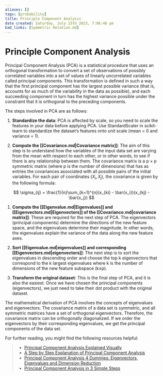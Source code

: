 ```yaml
---
aliases: []
tags: [probability]
title: Principle Component Analysis
date created: Saturday, July 15th 2023, 7:06:46 pm
bad_links: [Symmetric Relation.md]
---
```

# Principle Component Analysis

Principal Component Analysis (PCA) is a statistical procedure that uses an orthogonal transformation to convert a set of observations of possibly correlated variables into a set of values of linearly uncorrelated variables called principal components. This transformation is defined in such a way that the first principal component has the largest possible variance (that is, accounts for as much of the variability in the data as possible), and each succeeding component in turn has the highest variance possible under the constraint that it is orthogonal to the preceding components.

The steps involved in PCA are as follows:

1. **Standardize the data**: PCA is affected by scale, so you need to scale the features in your data before applying PCA. Use StandardScaler in scikit-learn to standardize the dataset’s features onto unit scale (mean = 0 and variance = 1).

2. **Compute the [[Covariance.md|Covariance matrix]]**: The aim of this step is to understand how the variables of the input data set are varying from the mean with respect to each other, or in other words, to see if there is any relationship between them. The covariance matrix is a p × p symmetric matrix (where p is the number of dimensions) that has as entries the covariances associated with all possible pairs of the initial variables. For each pair of coordinates $(X_i, X_j)$, the covariance is given by the following formula:

$$
\sigma_{ij} = \frac{1}{n}\sum_{k=1}^{n}(x_{ki} - \bar{x_i})(x_{kj} - \bar{x_j})
$$

1. **Compute the [[Eigenvalue.md|Eigenvalues]] and [[Eigenvectors.md|Eigenvectors]] of the [[Covariance.md|covariance matrix]]**: These are required for the next step of PCA. The eigenvectors (principal components) determine the directions of the new feature space, and the eigenvalues determine their magnitude. In other words, the eigenvalues explain the variance of the data along the new feature axes.

2. **Sort [[Eigenvalue.md|eigenvalues]] and corresponding [[Eigenvectors.md|eigenvectors]]**: The next step is to sort the eigenvalues in descending order and choose the top k eigenvectors that correspond to the k largest eigenvalues where k is the number of dimensions of the new feature subspace (k≤p).

3. **Transform the original dataset**: This is the final step of PCA, and it is also the easiest. Once we have chosen the principal components (eigenvectors), we just need to take their dot product with the original dataset.

The mathematical derivation of PCA involves the concepts of eigenvalues and eigenvectors. The covariance matrix of a data set is symmetric, and all symmetric matrices have a set of orthogonal eigenvectors. Therefore, the covariance matrix can be orthogonally diagonalized. If we order the eigenvectors by their corresponding eigenvalues, we get the principal components of the data set.

For further reading, you might find the following resources helpful:

> - [Principal Component Analysis Explained Visually](http://setosa.io/ev/principal-component-analysis/)
> - [A Step by Step Explanation of Principal Component Analysis](https://builtin.com/data-science/step-step-explanation-principal-component-analysis)
> - [Principal Component Analysis 4 Dummies: Eigenvectors, Eigenvalues and Dimension Reduction](https://georgemdallas.wordpress.com/2013/10/30/principal-component-analysis-4-dummies-eigenvectors-eigenvalues-and-dimension-reduction/)
> - [Principal Component Analysis in 3 Simple Steps](https://sebastianraschka.com/Articles/2015_pca_in_3_steps.html)